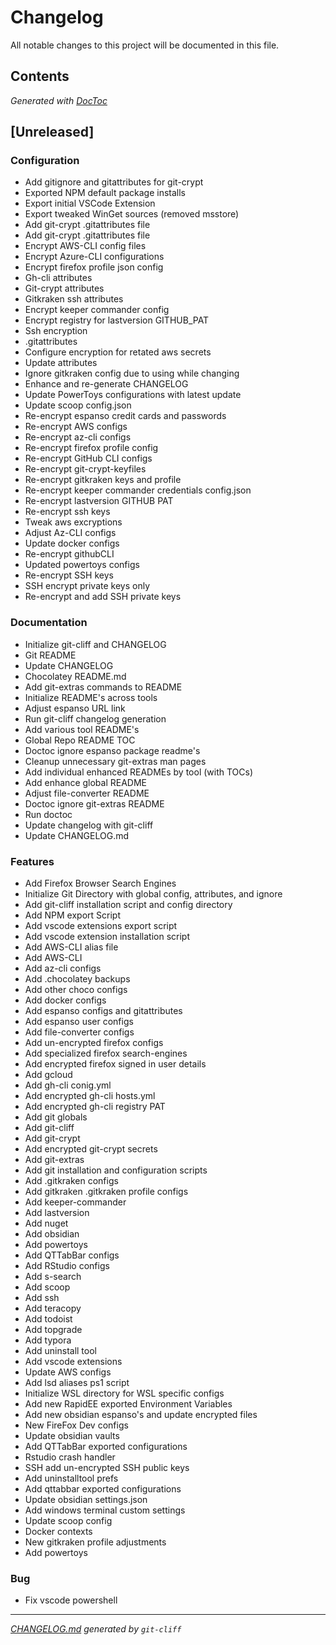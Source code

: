 # Changelog
All notable changes to this project will be documented in this file.


## Contents

<!-- START doctoc generated TOC please keep comment here to allow auto update -->
<!-- DON'T EDIT THIS SECTION, INSTEAD RE-RUN doctoc TO UPDATE -->

<!-- END doctoc generated TOC please keep comment here to allow auto update -->
*Generated with [DocToc](https://github.com/thlorenz/doctoc)*
## [Unreleased]

### Configuration

- Add gitignore and gitattributes for git-crypt
- Exported NPM default package installs
- Export initial VSCode Extension
- Export tweaked WinGet sources (removed msstore)
- Add git-crypt .gitattributes file 
- Add git-crypt .gitattributes file 
- Encrypt AWS-CLI config files
- Encrypt Azure-CLI configurations
- Encrypt firefox profile json config
- Gh-cli attributes
- Git-crypt attributes
- Gitkraken ssh attributes
- Encrypt keeper commander config
- Encrypt registry for lastversion GITHUB_PAT
- Ssh encryption
- .gitattributes
- Configure encryption for retated aws secrets
- Update attributes
- Ignore gitkraken config due to using while changing
- Enhance and re-generate CHANGELOG
- Update PowerToys configurations with latest update
- Update scoop config.json
- Re-encrypt espanso credit cards and passwords
- Re-encrypt AWS configs
- Re-encrypt az-cli configs
- Re-encrypt firefox profile config
- Re-encrypt GitHub CLI configs
- Re-encrypt git-crypt-keyfiles
- Re-encrypt gitkraken keys and profile
- Re-encrypt keeper commander credentials config.json
- Re-encrypt lastversion GITHUB PAT
- Re-encrypt ssh keys
- Tweak aws excryptions
- Adjust Az-CLI configs
- Update docker configs
- Re-encrypt githubCLI
- Updated powertoys configs
- Re-encrypt SSH keys
- SSH encrypt private keys only
- Re-encrypt and add SSH private keys

### Documentation

- Initialize git-cliff and CHANGELOG
- Git README
- Update CHANGELOG
- Chocolatey README.md
- Add git-extras commands to README
- Initialize README's across tools
- Adjust espanso URL link
- Run git-cliff changelog generation
- Add various tool README's
- Global Repo README TOC
- Doctoc ignore espanso package readme's
- Cleanup unnecessary git-extras man pages 
- Add individual enhanced READMEs by tool (with TOCs)
- Add enhance global README
- Adjust file-converter README
- Doctoc ignore git-extras README
- Run doctoc
- Update changelog with git-cliff
- Update CHANGELOG.md

### Features

- Add Firefox Browser Search Engines
- Initialize Git Directory with global config, attributes, and ignore
- Add git-cliff installation script and config directory
- Add NPM export Script
- Add vscode extensions export script
- Add vscode extension installation script
- Add AWS-CLI alias file
- Add AWS-CLI
- Add az-cli configs
- Add .chocolatey backups
- Add other choco configs
- Add docker configs
- Add espanso configs and gitattributes
- Add espanso user configs
- Add file-converter configs
- Add un-encrypted firefox configs
- Add specialized firefox search-engines
- Add encrypted firefox signed in user details
- Add gcloud
- Add gh-cli conig.yml
- Add encrypted gh-cli hosts.yml
- Add encrypted gh-cli registry PAT
- Add git globals
- Add git-cliff
- Add git-crypt
- Add encrypted git-crypt secrets
- Add git-extras
- Add git installation and configuration scripts
- Add .gitkraken configs
- Add gitkraken .gitkraken profile configs
- Add keeper-commander
- Add lastversion
- Add nuget
- Add obsidian
- Add powertoys
- Add QTTabBar configs
- Add RStudio configs
- Add s-search
- Add scoop
- Add ssh
- Add teracopy
- Add todoist
- Add topgrade
- Add typora
- Add uninstall tool
- Add vscode extensions
- Update AWS configs
- Add lsd aliases ps1 script
- Initialize WSL directory for WSL specific configs
- Add new RapidEE exported Environment Variables
- Add new obsidian espanso's and update encrypted files
- New FireFox Dev configs
- Update obsidian vaults
- Add QTTabBar exported configurations
- Rstudio crash handler
- SSH add un-encrypted SSH public keys
- Add uninstalltool prefs
- Add qttabbar exported configurations
- Update obsidian settings.json
- Add windows terminal custom settings
- Update scoop config
- Docker contexts
- New gitkraken profile adjustments
- Add powertoys

### Bug

- Fix vscode powershell

***
*[CHANGELOG.md](CHANGELOG.md) generated by `git-cliff`*
